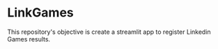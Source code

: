 # LinkGames
This repository's objective is create a streamlit app to register Linkedin Games results.
